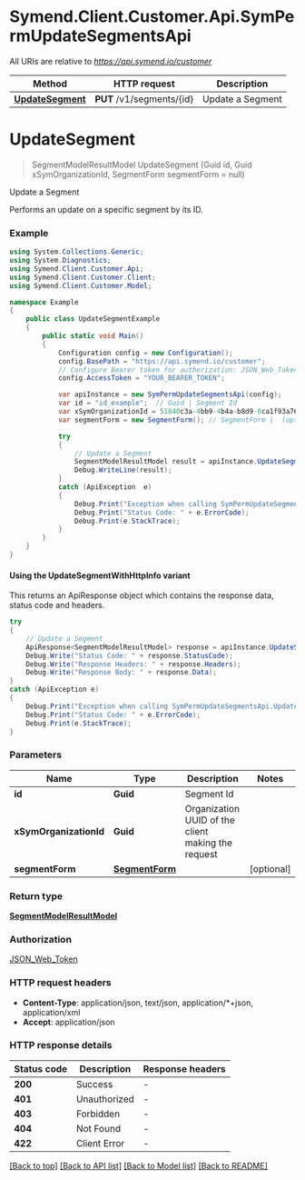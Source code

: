 # Symend.Client.Customer.Api.SymPermUpdateSegmentsApi

All URIs are relative to *https://api.symend.io/customer*

| Method | HTTP request | Description |
|--------|--------------|-------------|
| [**UpdateSegment**](SymPermUpdateSegmentsApi.md#updatesegment) | **PUT** /v1/segments/{id} | Update a Segment |

<a name="updatesegment"></a>
# **UpdateSegment**
> SegmentModelResultModel UpdateSegment (Guid id, Guid xSymOrganizationId, SegmentForm segmentForm = null)

Update a Segment

Performs an update on a specific segment by its ID.

### Example
```csharp
using System.Collections.Generic;
using System.Diagnostics;
using Symend.Client.Customer.Api;
using Symend.Client.Customer.Client;
using Symend.Client.Customer.Model;

namespace Example
{
    public class UpdateSegmentExample
    {
        public static void Main()
        {
            Configuration config = new Configuration();
            config.BasePath = "https://api.symend.io/customer";
            // Configure Bearer token for authorization: JSON_Web_Token
            config.AccessToken = "YOUR_BEARER_TOKEN";

            var apiInstance = new SymPermUpdateSegmentsApi(config);
            var id = "id_example";  // Guid | Segment Id
            var xSymOrganizationId = 51840c3a-4bb9-4b4a-b8d9-0ca1f93a76a7;  // Guid | Organization UUID of the client making the request
            var segmentForm = new SegmentForm(); // SegmentForm |  (optional) 

            try
            {
                // Update a Segment
                SegmentModelResultModel result = apiInstance.UpdateSegment(id, xSymOrganizationId, segmentForm);
                Debug.WriteLine(result);
            }
            catch (ApiException  e)
            {
                Debug.Print("Exception when calling SymPermUpdateSegmentsApi.UpdateSegment: " + e.Message);
                Debug.Print("Status Code: " + e.ErrorCode);
                Debug.Print(e.StackTrace);
            }
        }
    }
}
```

#### Using the UpdateSegmentWithHttpInfo variant
This returns an ApiResponse object which contains the response data, status code and headers.

```csharp
try
{
    // Update a Segment
    ApiResponse<SegmentModelResultModel> response = apiInstance.UpdateSegmentWithHttpInfo(id, xSymOrganizationId, segmentForm);
    Debug.Write("Status Code: " + response.StatusCode);
    Debug.Write("Response Headers: " + response.Headers);
    Debug.Write("Response Body: " + response.Data);
}
catch (ApiException e)
{
    Debug.Print("Exception when calling SymPermUpdateSegmentsApi.UpdateSegmentWithHttpInfo: " + e.Message);
    Debug.Print("Status Code: " + e.ErrorCode);
    Debug.Print(e.StackTrace);
}
```

### Parameters

| Name | Type | Description | Notes |
|------|------|-------------|-------|
| **id** | **Guid** | Segment Id |  |
| **xSymOrganizationId** | **Guid** | Organization UUID of the client making the request |  |
| **segmentForm** | [**SegmentForm**](SegmentForm.md) |  | [optional]  |

### Return type

[**SegmentModelResultModel**](SegmentModelResultModel.md)

### Authorization

[JSON_Web_Token](../README.md#JSON_Web_Token)

### HTTP request headers

 - **Content-Type**: application/json, text/json, application/*+json, application/xml
 - **Accept**: application/json


### HTTP response details
| Status code | Description | Response headers |
|-------------|-------------|------------------|
| **200** | Success |  -  |
| **401** | Unauthorized |  -  |
| **403** | Forbidden |  -  |
| **404** | Not Found |  -  |
| **422** | Client Error |  -  |

[[Back to top]](#) [[Back to API list]](../README.md#documentation-for-api-endpoints) [[Back to Model list]](../README.md#documentation-for-models) [[Back to README]](../README.md)

